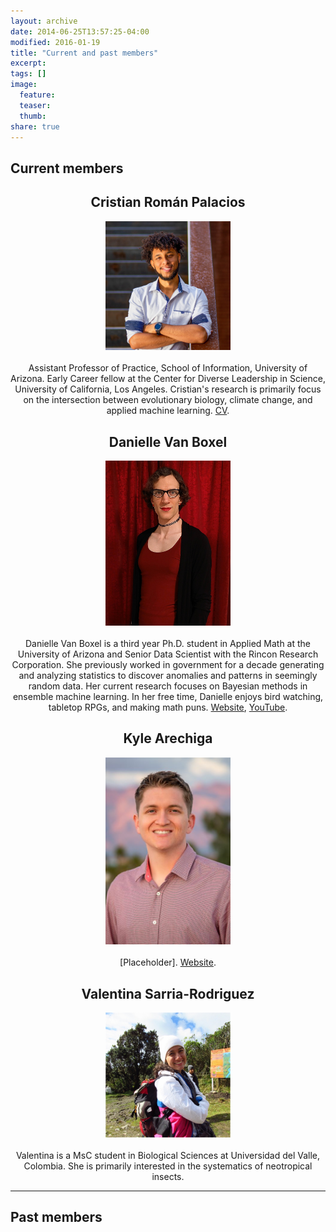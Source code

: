```yaml
---
layout: archive
date: 2014-06-25T13:57:25-04:00
modified: 2016-01-19
title: "Current and past members"
excerpt:
tags: []
image:
  feature:
  teaser:
  thumb:
share: true
---
```


## Current members

<div class="tiles">

<div class="tile">
  <h2 class="post-title"  style="text-align: center; width: 100%;" itemprop="headline">Cristian Román Palacios</h2>
  <p align="center">
  <img src="images/Cristian.jpg" width="200">  <br> <br>
  Assistant Professor of Practice, School of Information, University of Arizona. Early Career fellow at the Center for Diverse Leadership in Science, University of California, Los Angeles. Cristian's research is primarily focus on the intersection between evolutionary biology, climate change, and applied machine learning. <a href="https://cromanpa94.github.io/cromanpa//CV/">CV</a>.
  </p>
</div><!-- /.tile -->

<div class="tile">
  <h2 class="post-title"  style="text-align: center; width: 100%;" itemprop="headline">Danielle Van Boxel</h2>
  <p align="center">
  <img src="images/danielle_vb_profile.jpg" width="200">  <br> <br>
  Danielle Van Boxel is a third year Ph.D. student in Applied Math at the University of Arizona and Senior Data Scientist with the Rincon Research Corporation. She previously worked in government for a decade generating and analyzing statistics to discover anomalies and patterns in seemingly random data. Her current research focuses on Bayesian methods in ensemble machine learning. In her free time, Danielle enjoys bird watching, tabletop RPGs, and making math puns. <a href="https://appliedmath.arizona.edu/person/danielle-van-boxel">Website</a>, <a href="https://www.youtube.com/@DanVanBoxel">YouTube</a>.
  </p>
</div><!-- /.tile -->

<div class="tile">
  <h2 class="post-title"  style="text-align: center; width: 100%;" itemprop="headline">Kyle Arechiga</h2>
  <p align="center">
  <img src="images/KyleA.jpg" width="200">  <br> <br>
  [Placeholder]. <a href="https://www.linkedin.com/in/kyle-arechiga-007a92132">Website</a>.
  </p>
</div><!-- /.tile -->

<div class="tile">
  <h2 class="post-title"  style="text-align: center; width: 100%;" itemprop="headline">Valentina Sarria-Rodriguez</h2>
  <p align="center">
  <img src="images/Valentina.jpg" width="200">  <br> <br>
  Valentina is a MsC student in Biological Sciences at Universidad del Valle, Colombia. She is primarily interested in the systematics of neotropical insects.
  </p>
</div><!-- /.tile -->
</div><!-- /.tiles -->

------------------

## Past members



